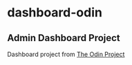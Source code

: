 # dashboard-odin

## Admin Dashboard Project

Dashboard project from [The Odin Project](https://www.theodinproject.com/lessons/node-path-intermediate-html-and-css-admin-dashboard)
